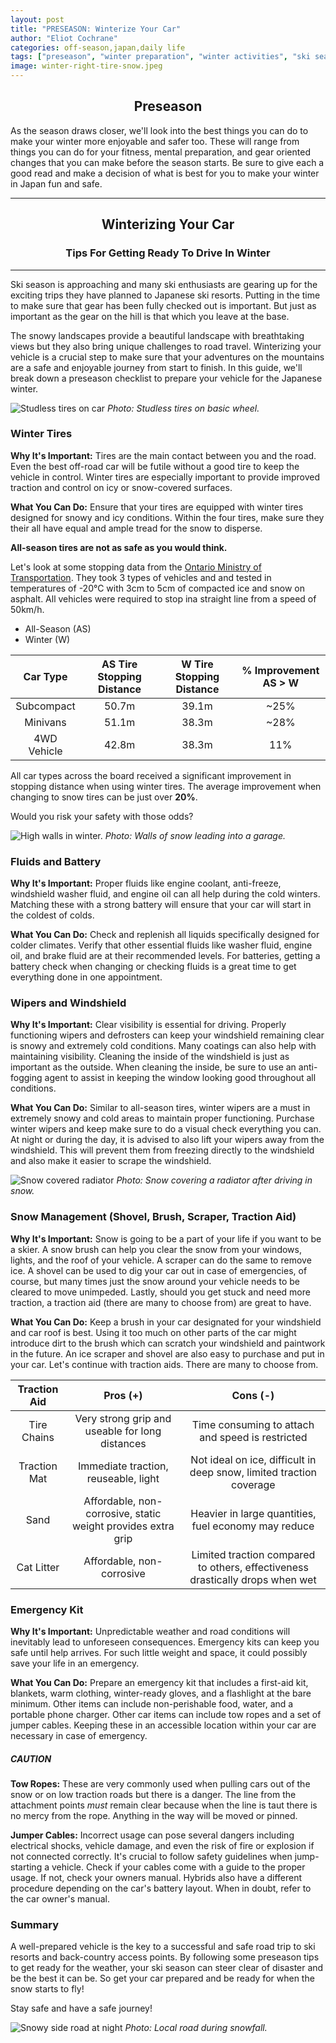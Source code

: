 ```yaml
---
layout: post
title: "PRESEASON: Winterize Your Car"
author: "Eliot Cochrane"
categories: off-season,japan,daily life
tags: ["preseason", "winter preparation", "winter activities", "ski season", "Japan ski resorts", "fitness for skiing", "mental preparation", "gear changes", "winterizing your car", "winter driving tips", "winter tires", "tire safety", "tire tread", "stopping distance", "fluids and battery", "engine coolant", "anti-freeze", "windshield washer fluid", "engine oil", "battery check", "wipers and windshield", "winter wipers", "defrosters", "visibility", "snow management", "snow brush", "ice scraper", "shovel", "traction aid", "tire chains", "traction mat", "sand", "cat litter", "emergency kit", "first-aid kit", "blankets", "warm clothing", "gloves", "flashlight", "tow ropes", "jumper cables", "winter road trip", "back-country access", "road trip safety", "ski gear checklist"]
image: winter-right-tire-snow.jpeg
---
```


## <center>Preseason</center>

As the season draws closer, we'll look into the best things you can do to make your winter more enjoyable and safer too. These will range from things you can do for your fitness, mental preparation, and gear oriented changes that you can make before the season starts. Be sure to give each a good read and make a decision of what is best for you to make your winter in Japan fun and safe.

***

## <center>Winterizing Your Car</center>
### <center>Tips For Getting Ready To Drive In Winter</center>

***

Ski season is approaching and many ski enthusiasts are gearing up for the exciting trips they have planned to Japanese ski resorts. Putting in the time to make sure that gear has been fully checked out is important. But just as important as the gear on the hill is that which you leave at the base.

The snowy landscapes provide a beautiful landscape with breathtaking views but they also bring unique challenges to road travel. Winterizing your vehicle is a crucial step to make sure that your adventures on the mountains are a safe and enjoyable journey from start to finish. In this guide, we'll break down a preseason checklist to prepare your vehicle for the Japanese winter.

![Studless tires on car](/assets/img/winter-left-tire.jpeg)
*Photo: Studless tires on basic wheel.*

### Winter Tires

**Why It's Important:** Tires are the main contact between you and the road. Even the best off-road car will be futile without a good tire to keep the vehicle in control. Winter tires are especially important to provide improved traction and control on icy or snow-covered surfaces.

**What You Can Do:** Ensure that your tires are equipped with winter tires designed for snowy and icy conditions. Within the four tires, make sure they their all have equal and ample tread for the snow to disperse. 

**All-season tires are not as safe as you would think.**

Let's look at some stopping data from the [Ontario Ministry of Transportation](http://www.mto.gov.on.ca/english/safety/pdfs/winter-safe-driving.pdf). They took 3 types of vehicles and and tested in temperatures of -20°C with 3cm to 5cm of compacted ice and snow on asphalt. All vehicles were required to stop ina  straight line from a speed of 50km/h.

* All-Season (AS)
* Winter (W)

| Car Type | AS Tire Stopping Distance | W Tire Stopping Distance | % Improvement AS > W |
| :----: |  :----: |  :----: |  :----: | 
| Subcompact | 50.7m | 39.1m | ~25% |
| Minivans | 51.1m | 38.3m | ~28% |
| 4WD Vehicle | 42.8m | 38.3m | 11% |

All car types across the board received a significant improvement in stopping distance when using winter tires. The average improvement when changing to snow tires can be just over **20%**.

Would you risk your safety with those odds?

![High walls in winter.](/assets/img/winter-car-snow-height.jpeg)
*Photo: Walls of snow leading into a garage.*

### Fluids and Battery

**Why It's Important:** Proper fluids like engine coolant, anti-freeze, windshield washer fluid, and engine oil can all help during the cold winters. Matching these with a strong battery will ensure that your car will start in the coldest of colds.

**What You Can Do:** Check and replenish all liquids specifically designed for colder climates. Verify that other essential fluids like washer fluid, engine oil, and brake fluid are at their recommended levels. For batteries, getting a battery check when changing or checking fluids is a great time to get everything done in one appointment.

### Wipers and Windshield

**Why It's Important:** Clear visibility is essential for driving. Properly functioning wipers and defrosters can keep your windshield remaining clear is snowy and extremely cold conditions. Many coatings can also help with maintaining visibility. Cleaning the inside of the windshield is just as important as the outside. When cleaning the inside, be sure to use an anti-fogging agent to assist in keeping the window looking good throughout all conditions.

**What You Can Do:** Similar to all-season tires, winter wipers are a must in extremely snowy and cold areas to maintain proper functioning. Purchase winter wipers and keep make sure to do a visual check everything you can. At night or during the day, it is advised to also lift your wipers away from the windshield. This will prevent them from freezing directly to the windshield and also make it easier to scrape the windshield.

![Snow covered radiator](/assets/img/winter-car-radiator.jpeg)
*Photo: Snow covering a radiator after driving in snow.*

### Snow Management (Shovel, Brush, Scraper, Traction Aid)

**Why It's Important:** Snow is going to be a part of your life if you want to be a skier. A snow brush can help you clear the snow from your windows, lights, and the roof of your vehicle. A scraper can do the same to remove ice. A shovel can be used to dig your car out in case of emergencies, of course, but many times just the snow around your vehicle needs to be cleared to move unimpeded. Lastly, should you get stuck and need more traction, a traction aid (there are many to choose from) are great to have.

**What You Can Do:** Keep a brush in your car designated for your windshield and car roof is best. Using it too much on other parts of the car might introduce dirt to the brush which can scratch your windshield and paintwork in the future. An ice scraper and shovel are also easy to purchase and put in your car. Let's continue with traction aids. There are many to choose from.

| Traction Aid | Pros (+) | Cons (-) |
| :---: | :---: | :---: |
| Tire Chains | Very strong grip and useable for long distances | Time consuming to attach and speed is restricted |
| Traction Mat | Immediate traction, reuseable, light | Not ideal on ice, difficult in deep snow, limited traction coverage |
| Sand | Affordable, non-corrosive, static weight provides extra grip | Heavier in large quantities, fuel economy may reduce |
| Cat Litter | Affordable, non-corrosive | Limited traction compared to others, effectiveness drastically drops when wet |

### Emergency Kit

**Why It's Important:** Unpredictable weather and road conditions will inevitably lead to unforeseen consequences. Emergency kits can keep you safe until help arrives. For such little weight and space, it could possibly save your life in an emergency.

**What You Can Do:** Prepare an emergency kit that includes a first-aid kit, blankets, warm clothing, winter-ready gloves, and a flashlight at the bare minimum. Other items can include non-perishable food, water, and a portable phone charger. Other car items can include tow ropes and a set of jumper cables. Keeping these in an accessible location within your car are necessary in case of emergency.

##### CAUTION
**Tow Ropes:** These are very commonly used when pulling cars out of the snow or on low traction roads but there is a danger. The line from the attachment points *must* remain clear because when the line is taut there is no mercy from the rope. Anything in the way will be moved or pinned.

**Jumper Cables:** Incorrect usage can pose several dangers including electrical shocks, vehicle damage, and even the risk of fire or explosion if not connected correctly. It's crucial to follow safety guidelines when jump-starting a vehicle. Check if your cables come with a guide to the proper usage. If not, check your owners manual. Hybrids also have a different procedure depending on the car's battery layout. When in doubt, refer to the car owner's manual.

### Summary

A well-prepared vehicle is the key to a successful and safe road trip to ski resorts and back-country access points. By following some preseason tips to get ready for the weather, your ski season can steer clear of disaster and be the best it can be. So get your car prepared and be ready for when the snow starts to fly!

Stay safe and have a safe journey!

![Snowy side road at night](/assets/img/winter-side-road.jpeg)
*Photo: Local road during snowfall.*
